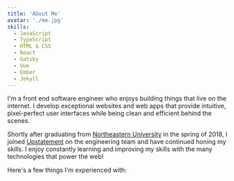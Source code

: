 ```yaml
---
title: 'About Me'
avatar: './me.jpg'
skills:
  - JavaScript
  - TypeScript
  - HTML & CSS
  - React
  - Gatsby
  - Vue
  - Ember
  - Jekyll
---
```


I'm a front end software engineer who enjoys building things that live on the internet. I develop exceptional websites and web apps that provide intuitive, pixel-perfect user interfaces while being clean and efficient behind the scenes.

Shortly after graduating from [Northeastern University](https://www.ccis.northeastern.edu/) in the spring of 2018, I joined [Upstatement](https://www.upstatement.com/) on the engineering team and have continued honing my skills. I enjoy constantly learning and improving my skills with the many technologies that power the web!

Here's a few things I'm experienced with:
